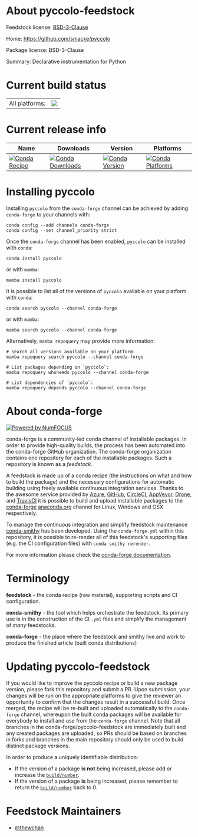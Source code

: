 About pyccolo-feedstock
=======================

Feedstock license: [BSD-3-Clause](https://github.com/conda-forge/pyccolo-feedstock/blob/main/LICENSE.txt)

Home: https://github.com/smacke/pyccolo

Package license: BSD-3-Clause

Summary: Declarative instrumentation for Python

Current build status
====================


<table><tr><td>All platforms:</td>
    <td>
      <a href="https://dev.azure.com/conda-forge/feedstock-builds/_build/latest?definitionId=16512&branchName=main">
        <img src="https://dev.azure.com/conda-forge/feedstock-builds/_apis/build/status/pyccolo-feedstock?branchName=main">
      </a>
    </td>
  </tr>
</table>

Current release info
====================

| Name | Downloads | Version | Platforms |
| --- | --- | --- | --- |
| [![Conda Recipe](https://img.shields.io/badge/recipe-pyccolo-green.svg)](https://anaconda.org/conda-forge/pyccolo) | [![Conda Downloads](https://img.shields.io/conda/dn/conda-forge/pyccolo.svg)](https://anaconda.org/conda-forge/pyccolo) | [![Conda Version](https://img.shields.io/conda/vn/conda-forge/pyccolo.svg)](https://anaconda.org/conda-forge/pyccolo) | [![Conda Platforms](https://img.shields.io/conda/pn/conda-forge/pyccolo.svg)](https://anaconda.org/conda-forge/pyccolo) |

Installing pyccolo
==================

Installing `pyccolo` from the `conda-forge` channel can be achieved by adding `conda-forge` to your channels with:

```
conda config --add channels conda-forge
conda config --set channel_priority strict
```

Once the `conda-forge` channel has been enabled, `pyccolo` can be installed with `conda`:

```
conda install pyccolo
```

or with `mamba`:

```
mamba install pyccolo
```

It is possible to list all of the versions of `pyccolo` available on your platform with `conda`:

```
conda search pyccolo --channel conda-forge
```

or with `mamba`:

```
mamba search pyccolo --channel conda-forge
```

Alternatively, `mamba repoquery` may provide more information:

```
# Search all versions available on your platform:
mamba repoquery search pyccolo --channel conda-forge

# List packages depending on `pyccolo`:
mamba repoquery whoneeds pyccolo --channel conda-forge

# List dependencies of `pyccolo`:
mamba repoquery depends pyccolo --channel conda-forge
```


About conda-forge
=================

[![Powered by
NumFOCUS](https://img.shields.io/badge/powered%20by-NumFOCUS-orange.svg?style=flat&colorA=E1523D&colorB=007D8A)](https://numfocus.org)

conda-forge is a community-led conda channel of installable packages.
In order to provide high-quality builds, the process has been automated into the
conda-forge GitHub organization. The conda-forge organization contains one repository
for each of the installable packages. Such a repository is known as a *feedstock*.

A feedstock is made up of a conda recipe (the instructions on what and how to build
the package) and the necessary configurations for automatic building using freely
available continuous integration services. Thanks to the awesome service provided by
[Azure](https://azure.microsoft.com/en-us/services/devops/), [GitHub](https://github.com/),
[CircleCI](https://circleci.com/), [AppVeyor](https://www.appveyor.com/),
[Drone](https://cloud.drone.io/welcome), and [TravisCI](https://travis-ci.com/)
it is possible to build and upload installable packages to the
[conda-forge](https://anaconda.org/conda-forge) [anaconda.org](https://anaconda.org/)
channel for Linux, Windows and OSX respectively.

To manage the continuous integration and simplify feedstock maintenance
[conda-smithy](https://github.com/conda-forge/conda-smithy) has been developed.
Using the ``conda-forge.yml`` within this repository, it is possible to re-render all of
this feedstock's supporting files (e.g. the CI configuration files) with ``conda smithy rerender``.

For more information please check the [conda-forge documentation](https://conda-forge.org/docs/).

Terminology
===========

**feedstock** - the conda recipe (raw material), supporting scripts and CI configuration.

**conda-smithy** - the tool which helps orchestrate the feedstock.
                   Its primary use is in the construction of the CI ``.yml`` files
                   and simplify the management of *many* feedstocks.

**conda-forge** - the place where the feedstock and smithy live and work to
                  produce the finished article (built conda distributions)


Updating pyccolo-feedstock
==========================

If you would like to improve the pyccolo recipe or build a new
package version, please fork this repository and submit a PR. Upon submission,
your changes will be run on the appropriate platforms to give the reviewer an
opportunity to confirm that the changes result in a successful build. Once
merged, the recipe will be re-built and uploaded automatically to the
`conda-forge` channel, whereupon the built conda packages will be available for
everybody to install and use from the `conda-forge` channel.
Note that all branches in the conda-forge/pyccolo-feedstock are
immediately built and any created packages are uploaded, so PRs should be based
on branches in forks and branches in the main repository should only be used to
build distinct package versions.

In order to produce a uniquely identifiable distribution:
 * If the version of a package **is not** being increased, please add or increase
   the [``build/number``](https://docs.conda.io/projects/conda-build/en/latest/resources/define-metadata.html#build-number-and-string).
 * If the version of a package **is** being increased, please remember to return
   the [``build/number``](https://docs.conda.io/projects/conda-build/en/latest/resources/define-metadata.html#build-number-and-string)
   back to 0.

Feedstock Maintainers
=====================

* [@thewchan](https://github.com/thewchan/)

